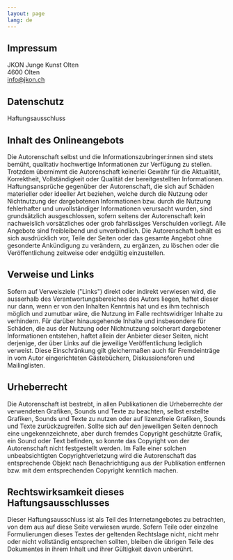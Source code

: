 ```yaml
---
layout: page
lang: de
---
```


## Impressum

JKON Junge Kunst Olten  
4600 Olten  
info@jkon.ch

## Datenschutz
Haftungsausschluss

## Inhalt des Onlineangebots
Die Autorenschaft selbst und die Informationszubringer:innen sind stets bemüht, qualitativ hochwertige Informationen zur Verfügung zu stellen. Trotzdem übernimmt die Autorenschaft keinerlei Gewähr für die Aktualität, Korrektheit, Vollständigkeit oder Qualität der bereitgestellten Informationen. Haftungsansprüche gegenüber der Autorenschaft, die sich auf Schäden materieller oder ideeller Art beziehen, welche durch die Nutzung oder Nichtnutzung der dargebotenen Informationen bzw. durch die Nutzung fehlerhafter und unvollständiger Informationen verursacht wurden, sind grundsätzlich ausgeschlossen, sofern seitens der Autorenschaft kein nachweislich vorsätzliches oder grob fahrlässiges Verschulden vorliegt. Alle Angebote sind freibleibend und unverbindlich. Die Autorenschaft behält es sich ausdrücklich vor, Teile der Seiten oder das gesamte Angebot ohne gesonderte Ankündigung zu verändern, zu ergänzen, zu löschen oder die Veröffentlichung zeitweise oder endgültig einzustellen.

## Verweise und Links
Sofern auf Verweisziele ("Links") direkt oder indirekt verwiesen wird, die ausserhalb des Verantwortungsbereiches des Autors liegen, haftet dieser nur dann, wenn er von den Inhalten Kenntnis hat und es ihm technisch möglich und zumutbar wäre, die Nutzung im Falle rechtswidriger Inhalte zu verhindern. Für darüber hinausgehende Inhalte und insbesondere für Schäden, die aus der Nutzung oder Nichtnutzung solcherart dargebotener Informationen entstehen, haftet allein der Anbieter dieser Seiten, nicht derjenige, der über Links auf die jeweilige Veröffentlichung lediglich verweist. Diese Einschränkung gilt gleichermaßen auch für Fremdeinträge in vom Autor eingerichteten Gästebüchern, Diskussionsforen und Mailinglisten.

## Urheberrecht
Die Autorenschaft ist bestrebt, in allen Publikationen die Urheberrechte der verwendeten Grafiken, Sounds und Texte zu beachten, selbst erstellte Grafiken, Sounds und Texte zu nutzen oder auf lizenzfreie Grafiken, Sounds und Texte zurückzugreifen. Sollte sich auf den jeweiligen Seiten dennoch eine ungekennzeichnete, aber durch fremdes Copyright geschützte Grafik, ein Sound oder Text befinden, so konnte das Copyright von der Autorenschaft nicht festgestellt werden. Im Falle einer solchen unbeabsichtigten Copyrightverletzung wird die Autorenschaft das entsprechende Objekt nach Benachrichtigung aus der Publikation entfernen bzw. mit dem entsprechenden Copyright kenntlich machen.

## Rechtswirksamkeit dieses Haftungsausschlusses
Dieser Haftungsausschluss ist als Teil des Internetangebotes zu betrachten, von dem aus auf diese Seite verwiesen wurde. Sofern Teile oder einzelne Formulierungen dieses Textes der geltenden Rechtslage nicht, nicht mehr oder nicht vollständig entsprechen sollten, bleiben die übrigen Teile des Dokumentes in ihrem Inhalt und ihrer Gültigkeit davon unberührt.
